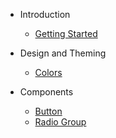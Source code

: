 <!-- docs/_sidebar.md -->

- Introduction

  - [Getting Started](/)

- Design and Theming

  - [Colors](./design/colors.md)

- Components

  - [Button](./components/Button.md)
  - [Radio Group](./components/RadioGroup.md)
